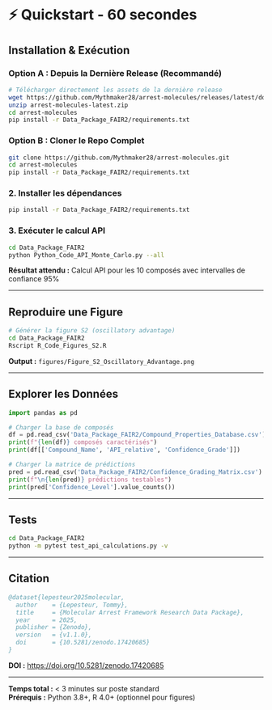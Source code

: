 # ⚡ Quickstart - 60 secondes

## Installation & Exécution

### Option A : Depuis la Dernière Release (Recommandé)

```bash
# Télécharger directement les assets de la dernière release
wget https://github.com/Mythmaker28/arrest-molecules/releases/latest/download/arrest-molecules-latest.zip
unzip arrest-molecules-latest.zip
cd arrest-molecules
pip install -r Data_Package_FAIR2/requirements.txt
```

### Option B : Cloner le Repo Complet

```bash
git clone https://github.com/Mythmaker28/arrest-molecules.git
cd arrest-molecules
pip install -r Data_Package_FAIR2/requirements.txt
```

### 2. Installer les dépendances
```bash
pip install -r Data_Package_FAIR2/requirements.txt
```

### 3. Exécuter le calcul API
```bash
cd Data_Package_FAIR2
python Python_Code_API_Monte_Carlo.py --all
```

**Résultat attendu :** Calcul API pour les 10 composés avec intervalles de confiance 95%

---

## Reproduire une Figure

```bash
# Générer la figure S2 (oscillatory advantage)
cd Data_Package_FAIR2
Rscript R_Code_Figures_S2.R
```

**Output :** `figures/Figure_S2_Oscillatory_Advantage.png`

---

## Explorer les Données

```python
import pandas as pd

# Charger la base de composés
df = pd.read_csv('Data_Package_FAIR2/Compound_Properties_Database.csv')
print(f"{len(df)} composés caractérisés")
print(df[['Compound_Name', 'API_relative', 'Confidence_Grade']])

# Charger la matrice de prédictions
pred = pd.read_csv('Data_Package_FAIR2/Confidence_Grading_Matrix.csv')
print(f"\n{len(pred)} prédictions testables")
print(pred['Confidence_Level'].value_counts())
```

---

## Tests

```bash
cd Data_Package_FAIR2
python -m pytest test_api_calculations.py -v
```

---

## Citation

```bibtex
@dataset{lepesteur2025molecular,
  author    = {Lepesteur, Tommy},
  title     = {Molecular Arrest Framework Research Data Package},
  year      = 2025,
  publisher = {Zenodo},
  version   = {v1.1.0},
  doi       = {10.5281/zenodo.17420685}
}
```

**DOI :** https://doi.org/10.5281/zenodo.17420685

---

**Temps total :** < 3 minutes sur poste standard  
**Prérequis :** Python 3.8+, R 4.0+ (optionnel pour figures)

